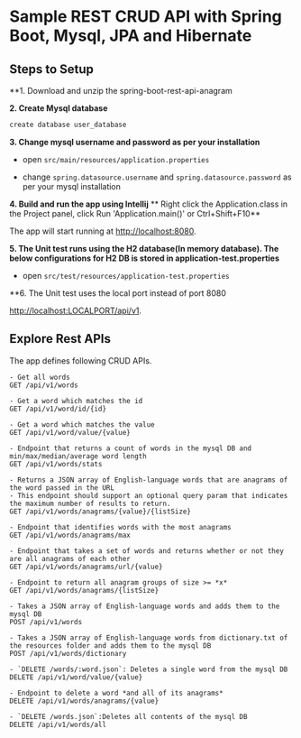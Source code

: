 # Sample REST CRUD API with Spring Boot, Mysql, JPA and Hibernate

## Steps to Setup

**1. Download and unzip the spring-boot-rest-api-anagram

**2. Create Mysql database**
```bash
create database user_database
```

**3. Change mysql username and password as per your installation**

+ open `src/main/resources/application.properties`

+ change `spring.datasource.username` and `spring.datasource.password` as per your mysql installation

**4. Build and run the app using Intellij**
** Right click the Application.class in the Project panel, click Run 'Application.main()' or Ctrl+Shift+F10**

The app will start running at <http://localhost:8080>.

**5. The Unit test runs using the H2 database(In memory database). The below configurations for H2 DB is stored in application-test.properties**

+ open `src/test/resources/application-test.properties`

**6. The Unit test uses the local port instead of port 8080

<http://localhost:LOCALPORT/api/v1>.

## Explore Rest APIs

The app defines following CRUD APIs.

    - Get all words
    GET /api/v1/words

    - Get a word which matches the id
    GET /api/v1/word/id/{id}

    - Get a word which matches the value
    GET /api/v1/word/value/{value}

    - Endpoint that returns a count of words in the mysql DB and min/max/median/average word length
    GET /api/v1/words/stats

    - Returns a JSON array of English-language words that are anagrams of the word passed in the URL
    - This endpoint should support an optional query param that indicates the maximum number of results to return.  
    GET /api/v1/words/anagrams/{value}/{listSize}
    
    - Endpoint that identifies words with the most anagrams
    GET /api/v1/words/anagrams/max
    
    - Endpoint that takes a set of words and returns whether or not they are all anagrams of each other
    GET /api/v1/words/anagrams/url/{value}
    
    - Endpoint to return all anagram groups of size >= *x*
    GET /api/v1/words/anagrams/{listSize}

    - Takes a JSON array of English-language words and adds them to the mysql DB
    POST /api/v1/words

    - Takes a JSON array of English-language words from dictionary.txt of the resources folder and adds them to the mysql DB
    POST /api/v1/words/dictionary
    
    - `DELETE /words/:word.json`: Deletes a single word from the mysql DB
    DELETE /api/v1/word/value/{value}

    - Endpoint to delete a word *and all of its anagrams*
    DELETE /api/v1/words/anagrams/{value}

    - `DELETE /words.json`:Deletes all contents of the mysql DB
    DELETE /api/v1/words/all

